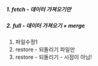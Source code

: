##### 1. fetch - 데이터 가져오기만
##### 2. full  - 데이터 가져오기 + merge



1. 파일수정1
2. restore - 되돌리기 파일만
3. restore - 되돌리기 - 시점이 아님!